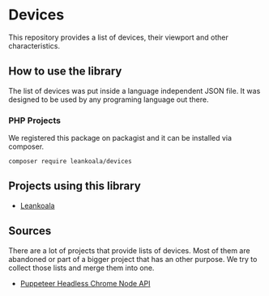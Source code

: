 # Devices

This repository provides a list of devices, their viewport and other characteristics.

## How to use the library

The list of devices was put inside a language independent JSON file. It was designed to be used by any programing language out there.

### PHP Projects
We registered this package on packagist and it can be installed via composer.

```composer require leankoala/devices```

## Projects using this library

- [Leankoala](https://www.leankoala.com)

## Sources

There are a lot of projects that provide lists of devices. Most of them are abandoned or part of a bigger project that has an other purpose. We try to collect those lists and merge them into one. 

- [Puppeteer Headless Chrome Node API](https://github.com/GoogleChrome/puppeteer/blob/b2389b073472fec20b32c0b58f404132d791169d/DeviceDescriptors.js)